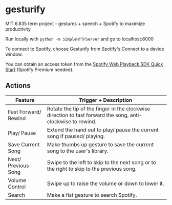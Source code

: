 # gesturify
MIT 6.835 term project - gestures + speech + Spotify to maximize productivity

Run locally with
`python -m SimpleHTTPServer` and go to localhost:8000

To connect to Spotify, choose Gesturify from Spotify's Connect to a device window.

You can obtain an access token from the [Spotify Web Playback SDK Quick Start](https://beta.developer.spotify.com/documentation/web-playback-sdk/quick-start/) (Spotify Premium needed).

## Actions
| Feature              | Trigger + Description |
|----------------------|-----------------------|
| Fast Forward/ Rewind | Rotate the tip of the finger in the clockwise direction to fast forward the song, anti-clockwise to rewind. |
| Play/ Pause          | Extend the hand out to play/ pause the current song if paused/ playing. |
| Save Current Song    | Make thumbs up gesture to save the current song to the user's library. |
| Next/ Previous Song  | Swipe to the left to skip to the next song or to the right to skip to the previous song. |
| Volume Control       | Swipe up to raise the volume or down to lower it. |
| Search               | Make a fist gesture to search Spotify. |
